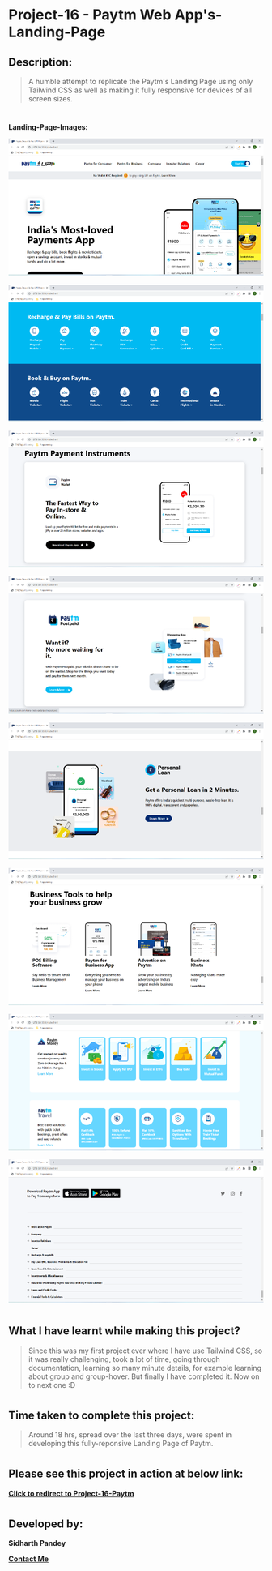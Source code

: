 # Project-16 - Paytm Web App's-Landing-Page


## Description:

> A humble attempt to replicate the Paytm's Landing Page using only Tailwind CSS as well as making it fully responsive for devices of all screen sizes.

# 

**Landing-Page-Images:**


![Landing-Page-Image-01](./screenshots/Landing-Page-16.01.png)

![Landing-Page-Image-02](./screenshots/Landing-Page-16.02.png)

![Landing-Page-Image-03](./screenshots/Landing-Page-16.03.png)

![Landing-Page-Image-04](./screenshots/Landing-Page-16.04.png)

![Landing-Page-Image-05](./screenshots/Landing-Page-16.05.png)

![Landing-Page-Image-06](./screenshots/Landing-Page-16.06.png)

![Landing-Page-Image-07](./screenshots/Landing-Page-16.07.png)

![Landing-Page-Image-08](./screenshots/Landing-Page-16.08.png)

#

## What I have learnt while making this project?

> Since this was my first project ever where I have use Tailwind CSS, so it was really challenging, took a lot of time, going through documentation, learning so many minute details, for example learning about group and group-hover. But finally I have completed it. Now on to next one :D 

#

## Time taken to complete this project:
> Around 18 hrs, spread over the last three days, were spent in developing this fully-reponsive Landing Page of Paytm.

#

## Please see this project in action at below link:

**[Click to redirect to Project-16-Paytm](https://p16-paytm.netlify.app/)**

#

## Developed by:

**Sidharth Pandey**

**[Contact Me](mailto:sidp0008@gmail.com)**

#